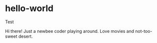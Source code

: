 # hello-world
Test

Hi there! Just a newbee coder playing around.
Love movies and not-too-sweet desert.
